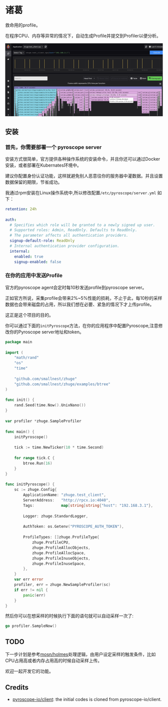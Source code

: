 # 诸葛
救命用的profile。

在程序CPU、内存等异常的情况下，自动生成Profile并提交到Profiler以便分析。

![](docs/zhuge.png)


## 安装

### 首先，你需要部署一个 pyroscope server

安装方式很简单，官方提供各种操作系统的安装命令，并且你还可以通过Docker安装，或者部署在Kubernates环境中。

建议你配置身份认证功能，这样就避免别人恶意往你的服务器中灌数据。并且设置数据保留的期限，节省成功。

我通过rpm安装在Linux操作系统中,所以修改配置`/etc/pyroscope/server.yml` 如下：

```yaml
retention: 24h

auth:
  # Specifies which role will be granted to a newly signed up user.
  # Supported roles: Admin, ReadOnly. Defaults to ReadOnly.
  # The parameter affects all authentication providers.
  signup-default-role: ReadOnly
  # Internal authentication provider configuration.
  internal:
    enabled: true
    signup-enabled: false
```

### 在你的应用中发送Profile

官方的pyroscope agent会定时每10秒发送profile到pyroscope server。

正如官方所说，采集profile会带来2%~5%性能的损耗，不止于此，每10秒的采样数据也会带来磁盘的占用，所以我们想在必要、紧急的情况下才上传profile。

这正是这个项目的目的。

你可以通过下面的`initPyroscope`方法，在你的应用程序中配置Pyroscope,注意修改你的Pyroscope server地址和token。

```go
package main

import (
	"math/rand"
	"os"
	"time"

	"github.com/smallnest/zhuge"
	"github.com/smallnest/zhuge/examples/btree"
)

func init() {
	rand.Seed(time.Now().UnixNano())
}

var profiler *zhuge.SampleProfiler

func main() {
	initPyroscope()

	tick := time.NewTicker(10 * time.Second)

	for range tick.C {
		btree.Run(16)
	}
}

func initPyroscope() {
	sc := zhuge.Config{
		ApplicationName: "zhuge.test_client",
		ServerAddress:   "http://rpcx.io:4040",
		Tags:            map[string]string{"host": "192.168.3.1"},

		Logger: zhuge.StandardLogger,

		AuthToken: os.Getenv("PYROSCOPE_AUTH_TOKEN"),

		ProfileTypes: []zhuge.ProfileType{
			zhuge.ProfileCPU,
			zhuge.ProfileAllocObjects,
			zhuge.ProfileAllocSpace,
			zhuge.ProfileInuseObjects,
			zhuge.ProfileInuseSpace,
		},
	}
    var err error
	profiler, err = zhuge.NewSampleProfiler(sc)
	if err != nil {
		panic(err)
	}
}
```


然后你可以在想采样的时候执行下面的语句就可以自动采样一次了:

```go
go profiler.SampleNow()
```

## TODO

下一步计划是参考[mosn/holmes](https://github.com/mosn/holmes)处理逻辑，由用户设定采样的触发条件，比如CPU占用高或者内存占用高的时候自动采样上传。

欢迎一起开发它的功能。


## Credits 

- [pyroscope-io/client](https://github.com/pyroscope-io/client): the initial codes is cloned from pyroscope-io/client.